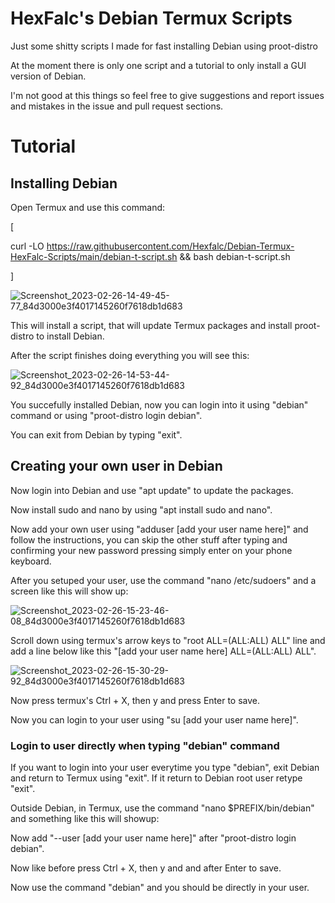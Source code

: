 # HexFalc's Debian Termux Scripts
Just some shitty scripts I made for fast installing Debian using proot-distro

At the moment there is only one script and a tutorial to only install a GUI version of Debian.

I'm not good at this things so feel free to give suggestions and report issues and mistakes in the issue and pull request sections.

# Tutorial
## Installing Debian
Open Termux and use this command:

[

curl -LO https://raw.githubusercontent.com/Hexfalc/Debian-Termux-HexFalc-Scripts/main/debian-t-script.sh && bash debian-t-script.sh

]

![Screenshot_2023-02-26-14-49-45-77_84d3000e3f4017145260f7618db1d683](https://user-images.githubusercontent.com/84611854/221415030-e643eebc-73d2-45aa-82c8-23acae775bfe.jpg)

This will install a script, that will update Termux packages and install proot-distro to install Debian.

After the script finishes doing everything you will see this:

![Screenshot_2023-02-26-14-53-44-92_84d3000e3f4017145260f7618db1d683](https://user-images.githubusercontent.com/84611854/221415119-a31eb52f-dd60-4574-956f-1bbeaccc24f4.jpg)

You succefully installed Debian, now you can login into it using "debian" command or using "proot-distro login debian".

You can exit from Debian by typing "exit".

## Creating your own user in Debian

Now login into Debian and use "apt update" to update the packages.

Now install sudo and nano by using "apt install sudo and nano".

Now add your own user using "adduser [add your user name here]" and follow the instructions, you can skip the other stuff after typing and confirming your new password pressing simply enter on your phone keyboard.

After you setuped your user, use the command "nano /etc/sudoers" and a screen like this will show up:

![Screenshot_2023-02-26-15-23-46-08_84d3000e3f4017145260f7618db1d683](https://user-images.githubusercontent.com/84611854/221416463-8aa78d7a-b50a-4979-a12e-0e5e77f5b117.jpg)

Scroll down using termux's arrow keys to "root    ALL=(ALL:ALL) ALL" line and add a line below like this "[add your user name here]    ALL=(ALL:ALL) ALL".

![Screenshot_2023-02-26-15-30-29-92_84d3000e3f4017145260f7618db1d683](https://user-images.githubusercontent.com/84611854/221416817-0c8e2b7f-a82d-494a-8327-91fd8464c020.jpg)

Now press termux's Ctrl + X, then y and press Enter to save.

Now you can login to your user using "su [add your user name here]".

### Login to user directly when typing "debian" command

If you want to login into your user everytime you type "debian", exit Debian and return to Termux using "exit". If it return to Debian root user retype "exit".

Outside Debian, in Termux, use the command "nano $PREFIX/bin/debian" and something like this will showup:

Now add "--user [add your user name here]" after "proot-distro login debian".

Now like before press Ctrl + X, then y and and after Enter to save.

Now use the command "debian" and you should be directly in your user.
